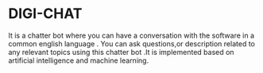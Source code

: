 # DIGI-CHAT
It is a chatter bot where you can have a conversation with the software in a common english language . You can ask questions,or description related to any relevant topics using this chatter bot .It is implemented based on artificial intelligence and machine learning.
